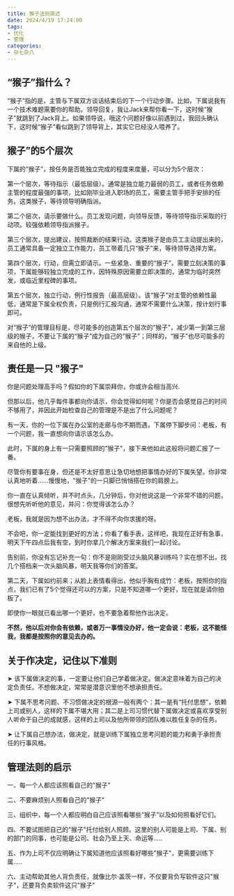 ```yaml
---
title: 猴子法则简述
date: 2024/4/19 17:24:00   
tags: 
- 优化
- 管理
categories: 
- 杂七杂八
---
```



## “猴子”指什么？

“猴子”指的是，主管与下属双方谈话结束后的下一个行动步骤。比如，下属说我有一个技术难题需要你的帮助。领导回复，我让Jack来帮你看一下，这时候“猴子”就跳到了Jack背上。如果领导说，哦这个问题好像以前遇到过，我回头确认下，这时候“猴子”看似跳到了领导背上，其实它已经没人喂养了。


## 猴子”的5个层次

下属的“猴子”，按任务是否能独立完成的程度来度量，可以分为5个层次：

第一个层次，等待指示（最低层级）。通常是独立能力最弱的员工，或者任务依赖主管的程度最强的事项，比如刚毕业进入职场的员工，需要主管手把手安排的任务。这类猴子，等待领导明确指派。

第二个层次，请示要做什么。员工发现问题，向领导反馈，等待领导指示采取的行动项。较强依赖领导指派猴子。

第三个层次，提出建议，按照裁断的结果行动。这类猴子是由员工主动提出来的，员工通常具备一定独立工作能力，员工带着几只“猴子”来，等待领导选择方案。

第四个层次，行动，但需立即请示。一些紧急、重要的“猴子”，需要立刻决策的事项，下属能够较独立完成的工作，因特殊原因需要立即决策的，通常为临时突然发，或临近里程碑的事项。

第五个层次，独立行动，例行性报告（最高层级）。该“猴子”对主管的依赖性最低，通常是下属全权负责，只是例行汇报沟通，通常不需要什么决策，按计划行事即可。

对“猴子”的管理目标是，尽可能多的创造第五个层次的“猴子”，减少第一到第三层级的猴子，不要让下属的“猴子”成为自己的“猴子”；同样的，“猴子”也尽可能多的来自他的上级。


## 责任是一只 "猴子"

你是问题处理高手吗？假如你的下属崇拜你，你或许会相当高兴.

但那以后，他几乎每件事都向你请示，你会觉得如何呢？你是否会感觉自己的时间不够用了，并因此开始检查自己的管理是不是出了什么问题呢？

有一天，你的一位下属在办公室的走廊与你不期而遇，下属停下脚步问：老板，有一个问题，我一直想向你请示该怎么办。

此时，下属的身上有一只需要照顾的"猴子"，接下来他如此这般将问题汇报了一番。

尽管你有要事在身，但还是不太好意思让急切地想把事情办好的下属失望。你非常认真地听着……慢慢地，"猴子"的一只脚已悄悄搭在你的肩膀上。

你一直在认真倾听，并不时点头，几分钟后，你对他说这是一个非常不错的问题，很想先听听他的意见，并问：你觉得该怎么办？

老板，我就是因为想不出办法，才不得不向你求援的呀。

不会吧，你一定能找到更好的方法；你看了看手表，这样吧，我现在正好有急事，明天下午四点后我有空，到时你拿几个解决方案来我们一起讨论。

告别前，你没有忘记补充一句：你不是刚刚受过头脑风暴训练吗？实在想不出，找几个搭档来一次头脑风暴，明天我等你们的答案。

第二天，下属如约前来；从脸上表情看得出，他似乎胸有成竹：老板，按照你的指点，我们已有了5个觉得还可以的方案，只是不知道哪一个更好，现在就是请你拍板了。

即使你一眼就已看出哪一个更好，也不要急着帮他作出决定。

**不然，他以后对你会有依赖，或者万一事情没办好，他一定会说：老板，这不能怪我，我都是按照你的意见去办的。**


## 关于作决定，记住以下准则

➤ 该下属做决定的事，一定要让他们自己学着做决定。做决定意味着为自己的决定负责任。不想做决定，常常是潜意识里他不想承担责任。

➤ 下属不思考问题、不习惯做决定的根源一般有两个：其一是有“托付思想”，依赖上司或别人，这样的下属不堪大用；其二是上司习惯代替下属做决定或喜欢享受别人听命于自己的成就感，这样的上司以及他所带领的团队难以胜任复杂的任务。

➤ 让下属自己想办法，做决定，就是训练下属独立思考问题的能力和勇于承担责任的行事风格。


## 管理法则的启示

一、每一个人都应该照看自己的"猴子"

二、不要麻烦别人照看自己的"猴子"

三、组织中，每一个人都应明白自己应该照看哪些“猴子”以及如何照看好它们。

四、不要试图把自己的"猴子"托付给别人照顾。这里的别人可能是上司、下属、别的部门的同事，也可能是公司、社会乃至上天、命运等.....

五、作为上司不仅应明确让下属知道他应该照看好哪些"猴子"，更需要训练下属.....

六、主动帮助其他人背负责任，就像比尔·盖茨一样，不仅要背负写软件这只"猴子"，还要背负卖软件这只"猴子"